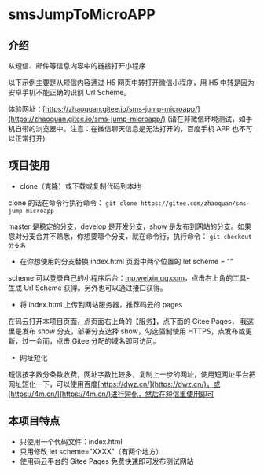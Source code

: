 # smsJumpToMicroAPP

## 介绍

从短信、邮件等信息内容中的链接打开小程序

以下示例主要是从短信内容通过 H5 网页中转打开微信小程序，用 H5 中转是因为安卓手机不能正确的识别 Url Scheme。

体验网址：[https://zhaoquan.gitee.io/sms-jump-microapp/](https://zhaoquan.gitee.io/sms-jump-microapp/) (请在非微信环境测试，如手机自带的浏览器中。注意：在微信聊天信息是无法打开的，百度手机 APP 也不可以正常打开)

## 项目使用

- clone（克隆）或下载或复制代码到本地

clone 的话在命令行执行命令： `git clone https://gitee.com/zhaoquan/sms-jump-microapp`

master 是稳定的分支，develop 是开发分支，show 是发布到网站的分支。如果您对分支合并不熟悉，你想要哪个分支，就在命令行，执行命令： `git checkout 分支名`

- 在你想使用的分支替换 index.html 页面中两个位置的 let scheme = ""

scheme 可以登录自己的小程序后台：[mp.weixin.qq.com](mp.weixin.qq.com)，点击右上角的工具-生成 Url Scheme 获得。另外也可以通过接口获得。

- 将 index.html 上传到网站服务器，推荐码云的 pages

在码云打开本项目页面，点页面右上角的【服务】，点下面的 Gitee Pages， 我这里是发布 show 分支，部署分支选择 show，勾选强制使用 HTTPS，点发布或更新，过一会而，点击 Gitee 分配的域名即可访问。

- 网址短化

短信按字数分条数收费，网址字数比较多，复制上一步的网址，使用短网址平台把网址短化一下，可以使用百度[https://dwz.cn/](https://dwz.cn/)，或[https://4m.cn/](https://4m.cn/)进行短化，然后在短信里使用即可

## 本项目特点

- 只使用一个代码文件：index.html
- 只用修改 let scheme="XXXX"（有两个地方）
- 使用码云平台的 Gitee Pages 免费快速即可发布测试网站
